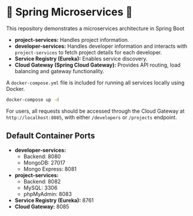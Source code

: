 # 🌱 Spring Microservices 🔗

This repository demonstrates a microservices architecture in Spring Boot

* **project-services:** Handles project information.
* **developer-services:** Handles developer information and interacts with `project-services` to fetch project details for each developer.
* **Service Registry (Eureka):** Enables service discovery.
* **Cloud Gateway (Spring Cloud Gateway):** Provides API routing, load balancing and gateway functionality.

A `docker-compose.yml` file is included for running all services locally using Docker.
```bash
docker-compose up -d
```

For users, all requests should be accessed through the Cloud Gateway at ```http://localhost:8085```, with either ```/developers``` or ```/projects``` endpoint.

## Default Container Ports

* **developer-services:**
    * Backend: 8080
    * MongoDB: 27017
    * Mongo Express: 8081
* **project-services:**
    * Backend: 8082
    * MySQL: 3306
    * phpMyAdmin: 8083
* **Service Registry (Eureka):** 8761
* **Cloud Gateway:** 8085